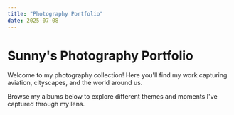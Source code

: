 ```yaml
---
title: "Photography Portfolio"
date: 2025-07-08
---
```


# Sunny's Photography Portfolio

Welcome to my photography collection! Here you'll find my work capturing aviation, cityscapes, and the world around us.

Browse my albums below to explore different themes and moments I've captured through my lens.
